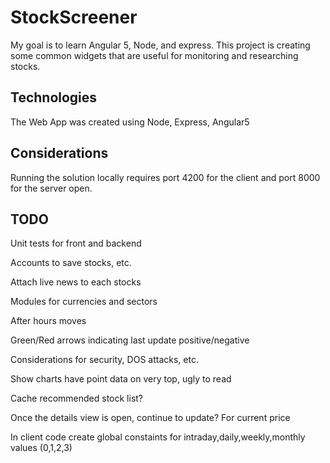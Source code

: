 # StockScreener
My goal is to learn Angular 5, Node, and express.  This project is creating some common widgets that are useful for monitoring and researching stocks.

## Technologies
The Web App was created using Node, Express, Angular5

## Considerations
Running the solution locally requires port 4200 for the client and port 8000 for the server open.

## TODO
Unit tests for front and backend

Accounts to save stocks, etc.

Attach live news to each stocks

Modules for currencies and sectors

After hours moves

Green/Red arrows indicating last update positive/negative

Considerations for security, DOS attacks, etc.

Show charts have point data on very top, ugly to read

Cache recommended stock list?

Once the details view is open, continue to update? For current price

In client code create global constaints for intraday,daily,weekly,monthly values (0,1,2,3)
